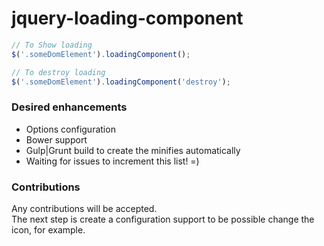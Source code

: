 # jquery-loading-component

```javascript
// To Show loading
$('.someDomElement').loadingComponent();

// To destroy loading
$('.someDomElement').loadingComponent('destroy');
```

### Desired enhancements
- Options configuration
- Bower support
- Gulp|Grunt build to create the minifies automatically
- Waiting for issues to increment this list! =)

### Contributions

Any contributions will be accepted.  
The next step is create a configuration support to be possible
change the icon, for example.
